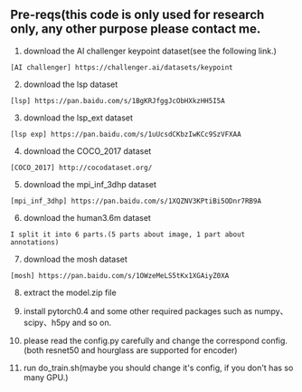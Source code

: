 ## Pre-reqs(this code is only used for research only, any other purpose please contact me.

1. download the AI challenger keypoint dataset(see the following link.)
```
[AI challenger] https://challenger.ai/datasets/keypoint
```

2. download the lsp dataset
```
[lsp] https://pan.baidu.com/s/1BgKRJfggJcObHXkzHH5I5A
```
3. download the lsp_ext dataset
```
[lsp exp] https://pan.baidu.com/s/1uUcsdCKbzIwKCc9SzVFXAA
```

4. download the COCO_2017 dataset
```
[COCO_2017] http://cocodataset.org/
```

5. download the mpi_inf_3dhp dataset
```
[mpi_inf_3dhp] https://pan.baidu.com/s/1XQZNV3KPtiBi5ODnr7RB9A
```

6. download the human3.6m dataset
```
I split it into 6 parts.(5 parts about image, 1 part about annotations)

```

7. download the mosh dataset
```
[mosh] https://pan.baidu.com/s/1OWzeMeLS5tKx1XGAiyZ0XA
```

8. extract the model.zip file

9. install pytorch0.4 and some other required packages such as numpy、scipy、h5py and so on.

10. please read the config.py carefully and change the correspond config.(both resnet50 and hourglass are supported for encoder)

11. run do_train.sh(maybe you should change it's config, if you don't has so many GPU.)
